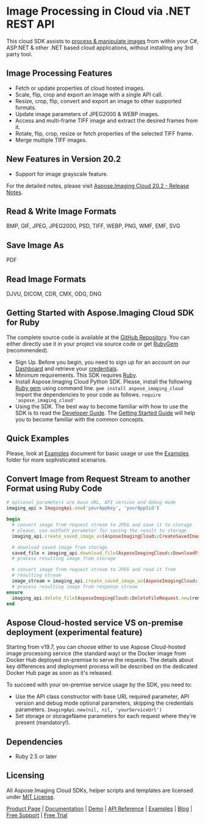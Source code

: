 # Image Processing in Cloud via .NET REST API

This cloud SDK assists to [process & manipulate images](https://products.aspose.cloud/imaging/net) from within your C#, ASP.NET & other .NET based cloud applications, without installing any 3rd party tool.

## Image Processing Features

- Fetch or update properties of cloud hosted images.
- Scale, flip, crop and export an image with a single API call.
- Resize, crop, flip, convert and export an image to other supported formats.
- Update image parameters of JPEG2000 & WEBP images.
- Access and multi-frame TIFF image and extract the desired frames from it.
- Rotate, flip, crop, resize or fetch properties of the selected TIFF frame.
- Merge multiple TIFF images.

## New Features in Version 20.2

- Support for image grayscale feature.

For the detailed notes, please visit [Aspose.Imaging Cloud 20.2 - Release Notes](https://docs.aspose.cloud/display/imagingcloud/Aspose.Imaging+Cloud+20.2+-+Release+Notes).

## Read & Write Image Formats

BMP, GIF, JPEG, JPEG2000, PSD, TIFF, WEBP, PNG, WMF, EMF, SVG

## Save Image As

PDF

## Read Image Formats

DJVU, DICOM, CDR, CMX, ODG, DNG

## Getting Started with Aspose.Imaging Cloud SDK for Ruby

The complete source code is available at the [GitHub Repository](https://github.com/aspose-imaging-cloud/aspose-imaging-cloud-ruby). You can either directly use it in your project via source code or get [RubyGem](https://rubygems.org/gems/aspose_imaging_cloud) (recommended).

- Sign Up. Before you begin, you need to sign up for an account on our [Dashboard](https://dashboard.aspose.cloud/) and retrieve your [credentials](https://dashboard.aspose.cloud/#/apps).
- Minimum requirements. This SDK requires [Ruby](https://www.ruby-lang.org/en/downloads/).
- Install Aspose.Imaging Cloud Python SDK.
    Please, install the following [Ruby gem](https://rubygems.org/gems/aspose-imaging-cloud/) using command line.
    `gem install aspose_imaging_cloud`
    Import the dependencies to your code as follows.
    `require 'aspose_imaging_cloud'`
- Using the SDK. The best way to become familiar with how to use the SDK is to read the [Developer Guide](https://docs.aspose.cloud/display/imagingcloud/Developer+Guide). The [Getting Started Guide](https://docs.aspose.cloud/display/imagingcloud/Getting+Started) will help you to become familiar with the common concepts.

## Quick Examples

Please, look at [Examples](https://github.com/aspose-imaging-cloud/aspose-imaging-cloud-ruby/blob/master/EXAMPLES.md) document for basic usage or use the [Examples](https://github.com/aspose-imaging-cloud/aspose-imaging-cloud-ruby/blob/master/Examples) folder for more sophisticated scenarios.

## Convert Image from Request Stream to another Format using Ruby Code

```ruby
# optional parameters are base URL, API version and debug mode
imaging_api = ImagingApi.new('yourAppKey', 'yourAppSid')

begin
  # convert image from request stream to JPEG and save it to storage
  # please, use outPath parameter for saving the result to storage
  imaging_api.create_saved_image_as(AsposeImagingCloud::CreateSavedImageAsRequest.new(File.open(local_input_image), 'jpg', remote_result_image, test_storage))

  # download saved image from storage
  saved_file = imaging_api.download_file(AsposeImagingCloud::DownloadFileRequest.new(remote_result_image, test_storage))
  # process resulting image from storage

  # convert image from request stream to JPEG and read it from
  # resulting stream
  image_stream = imaging_api.create_saved_image_as(AsposeImagingCloud::CreateSavedImageAsRequest.new(File.open(local_input_image), 'jpg', nil, test_storage))
  # process resulting image from response stream
ensure
  imaging_api.delete_file(AsposeImagingCloud::DeleteFileRequest.new(remote_result_image, test_storage))
end
```

## Aspose Cloud-hosted service VS on-premise deployment (experimental feature)

Starting from v19.7, you can choose either to use Aspose Cloud-hosted image processing service (the standard way) or the Docker image from Docker Hub deployed on-premise to serve the requests. The details about key differences and deployment process will be described on the dedicated Docker Hub page as soon as it's released.

To succeed with your on-premise service usage by the SDK, you need to:

- Use the API class constructor with base URL required parameter, API version and debug mode optional parameters, skipping the credentials parameters.
    `ImagingApi.new(nil, nil, 'yourServiceUrl')`
- Set storage or storageName parameters for each request where they're present (mandatory!).

## Dependencies

- Ruby 2.5 or later

## Licensing

All Aspose.Imaging Cloud SDKs, helper scripts and templates are licensed under [MIT License](https://github.com/aspose-imaging-cloud/aspose-imaging-cloud-ruby/blob/master/LICENSE).

[Product Page](https://products.aspose.cloud/imaging/ruby) | [Documentation](https://docs.aspose.cloud/display/imagingcloud/Home) | [Demo](https://products.aspose.app/imaging/family) | [API Reference](https://apireference.aspose.cloud/imaging/) | [Examples](https://github.com/aspose-imaging-cloud/aspose-imaging-cloud-ruby) | [Blog](https://blog.aspose.cloud/category/imaging/) | [Free Support](https://forum.aspose.cloud/c/imaging) | [Free Trial](https://dashboard.aspose.cloud/#/apps)
